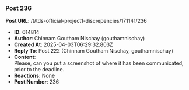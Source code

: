 ### Post 236
**Post URL**: /t/tds-official-project1-discrepencies/171141/236
- **ID**: 614814
- **Author**: Chinnam Goutham Nischay (gouthamnischay)
- **Created At**: 2025-04-03T06:29:32.803Z
- **Reply To**: Post 222 (Chinnam Goutham Nischay, gouthamnischay)
- **Content**:  
  Please, can you put a screenshot of where it has been communicated, prior to the deadline.
- **Reactions**: None
- **Post Number**: 236

